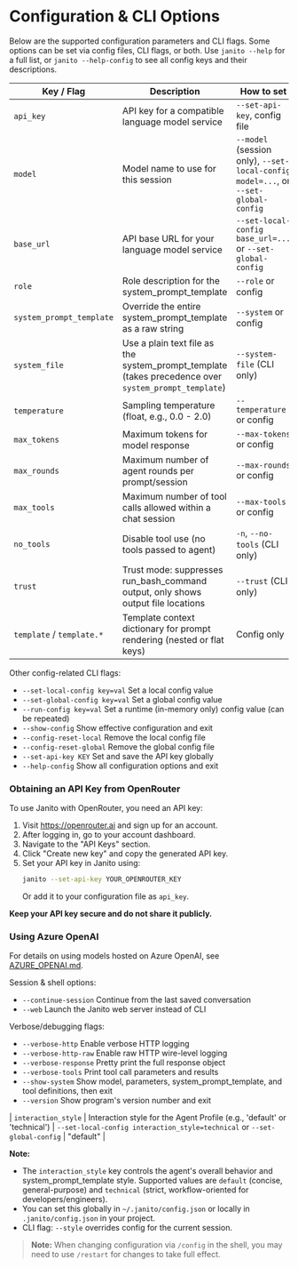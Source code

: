 # Configuration & CLI Options

Below are the supported configuration parameters and CLI flags. Some options can be set via config files, CLI flags, or both. Use `janito --help` for a full list, or `janito --help-config` to see all config keys and their descriptions.

| Key / Flag                | Description                                                                                 | How to set                                                      | Default                                    |
|---------------------------|---------------------------------------------------------------------------------------------|-----------------------------------------------------------------|--------------------------------------------|
| `api_key`                 | API key for a compatible language model service                                            | `--set-api-key`, config file                                    | _None_ (required)                          |
| `model`                   | Model name to use for this session                                                          | `--model` (session only), `--set-local-config model=...`, or `--set-global-config` | _(example: gpt-4)_                 |
| `base_url`                | API base URL for your language model service                                                | `--set-local-config base_url=...` or `--set-global-config`      | _(example: https://api.your-model.com)_            |
| `role`                    | Role description for the system_prompt_template                                                      | `--role` or config                                            | "software engineer"                     |
| `system_prompt_template`           | Override the entire system_prompt_template as a raw string                                           | `--system` or config                                   | _Default prompt_               |
| `system_file`             | Use a plain text file as the system_prompt_template (takes precedence over `system_prompt_template`)         | `--system-file` (CLI only)                                     | _None_                                     |
| `temperature`             | Sampling temperature (float, e.g., 0.0 - 2.0)                                              | `--temperature` or config                                      | 0.2                                        |
| `max_tokens`              | Maximum tokens for model response                                                          | `--max-tokens` or config                                      | 200000                                     |
| `max_rounds`              | Maximum number of agent rounds per prompt/session                                          | `--max-rounds` or config                                      | 50                                         |
| `max_tools`               | Maximum number of tool calls allowed within a chat session                                 | `--max-tools` or config                                       | _None_ (unlimited)                         |
| `no_tools`           | Disable tool use (no tools passed to agent)                                                | `-n`, `--no-tools` (CLI only)                                   | False                                       |
| `trust`                   | Trust mode: suppresses run_bash_command output, only shows output file locations                  | `--trust` (CLI only)                                           | False                                       |
| `template` / `template.*` | Template context dictionary for prompt rendering (nested or flat keys)                     | Config only                                                    | _None_                                     |

Other config-related CLI flags:

- `--set-local-config key=val`   Set a local config value
- `--set-global-config key=val`  Set a global config value
- `--run-config key=val`         Set a runtime (in-memory only) config value (can be repeated)
- `--show-config`                Show effective configuration and exit
- `--config-reset-local`         Remove the local config file
- `--config-reset-global`        Remove the global config file
- `--set-api-key KEY`            Set and save the API key globally
- `--help-config`                Show all configuration options and exit


### Obtaining an API Key from OpenRouter

To use Janito with OpenRouter, you need an API key:

1. Visit https://openrouter.ai and sign up for an account.
2. After logging in, go to your account dashboard.
3. Navigate to the "API Keys" section.
4. Click "Create new key" and copy the generated API key.
5. Set your API key in Janito using:
   ```bash
   janito --set-api-key YOUR_OPENROUTER_KEY
   ```
   Or add it to your configuration file as `api_key`.

**Keep your API key secure and do not share it publicly.**

### Using Azure OpenAI

For details on using models hosted on Azure OpenAI, see [AZURE_OPENAI.md](./AZURE_OPENAI.md).

Session & shell options:

- `--continue-session`           Continue from the last saved conversation
- `--web`                        Launch the Janito web server instead of CLI

Verbose/debugging flags:

- `--verbose-http`               Enable verbose HTTP logging
- `--verbose-http-raw`           Enable raw HTTP wire-level logging
- `--verbose-response`           Pretty print the full response object
- `--verbose-tools`              Print tool call parameters and results
- `--show-system`                Show model, parameters, system_prompt_template, and tool definitions, then exit
- `--version`                    Show program's version number and exit

| `interaction_style`         | Interaction style for the Agent Profile (e.g., 'default' or 'technical') | `--set-local-config interaction_style=technical` or `--set-global-config` | "default" |

**Note:**
- The `interaction_style` key controls the agent's overall behavior and system_prompt_template style. Supported values are `default` (concise, general-purpose) and `technical` (strict, workflow-oriented for developers/engineers).
- You can set this globally in `~/.janito/config.json` or locally in `.janito/config.json` in your project.
- CLI flag: `--style` overrides config for the current session.

> **Note:** When changing configuration via `/config` in the shell, you may need to use `/restart` for changes to take full effect.
